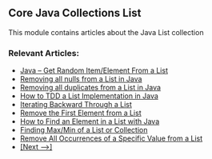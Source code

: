 ## Core Java Collections List

This module contains articles about the Java List collection

### Relevant Articles: 
- [Java – Get Random Item/Element From a List](http://www.baeldung.com/java-random-list-element)
- [Removing all nulls from a List in Java](http://www.baeldung.com/java-remove-nulls-from-list)
- [Removing all duplicates from a List in Java](http://www.baeldung.com/java-remove-duplicates-from-list)
- [How to TDD a List Implementation in Java](http://www.baeldung.com/java-test-driven-list)
- [Iterating Backward Through a List](http://www.baeldung.com/java-list-iterate-backwards)
- [Remove the First Element from a List](http://www.baeldung.com/java-remove-first-element-from-list)
- [How to Find an Element in a List with Java](http://www.baeldung.com/find-list-element-java)
- [Finding Max/Min of a List or Collection](http://www.baeldung.com/java-collection-min-max)
- [Remove All Occurrences of a Specific Value from a List](https://www.baeldung.com/java-remove-value-from-list)
- [[Next -->]](/core-java-modules/core-java-collections-2)
